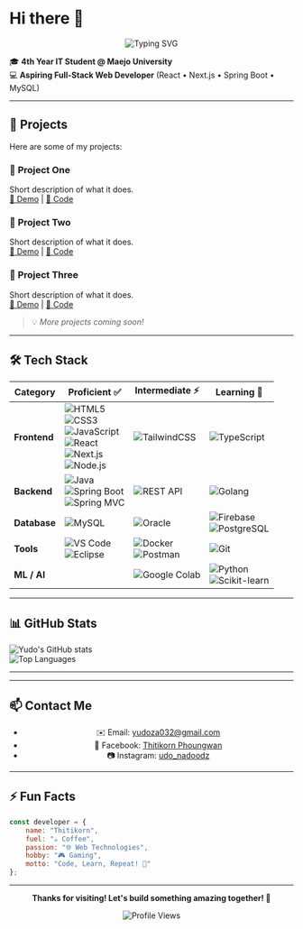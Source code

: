 # Hi there 👋

<div align="center">

![Typing SVG](https://readme-typing-svg.herokuapp.com?font=Fira+Code&size=22&duration=3000&pause=1000&color=00D9FF&center=true&vCenter=true&width=500&lines=Full-Stack+Web+Developer;IT+Student+%40+Maejo+University;React+%E2%80%A2+Next.js+%E2%80%A2+Spring+Boot)

</div>

🎓 **4th Year IT Student @ Maejo University**  
💻 **Aspiring Full-Stack Web Developer** (React • Next.js • Spring Boot • MySQL)  

---

## 🚀 Projects

Here are some of my projects:

### 🌟 **Project One** 
Short description of what it does.  
[🔗 Demo](#) | [📁 Code](#)

### 🌟 **Project Two**
Short description of what it does.  
[🔗 Demo](#) | [📁 Code](#)

### 🌟 **Project Three**  
Short description of what it does.  
[🔗 Demo](#) | [📁 Code](#)

> 💡 *More projects coming soon!*

---

## 🛠 Tech Stack

| Category     | Proficient ✅ | Intermediate ⚡ | Learning 🌱 |
|-------------|---------------|----------------|-------------|
| **Frontend** | ![HTML5](https://img.shields.io/badge/HTML5-E34F26?style=for-the-badge&logo=html5&logoColor=white) <br> ![CSS3](https://img.shields.io/badge/CSS3-1572B6?style=for-the-badge&logo=css3&logoColor=white) <br> ![JavaScript](https://img.shields.io/badge/JavaScript-F7DF1E?style=for-the-badge&logo=javascript&logoColor=black) <br> ![React](https://img.shields.io/badge/React-20232A?style=for-the-badge&logo=react&logoColor=61DAFB) <br> ![Next.js](https://img.shields.io/badge/Next.js-000000?style=for-the-badge&logo=nextdotjs&logoColor=white) <br> ![Node.js](https://img.shields.io/badge/Node.js-339933?style=for-the-badge&logo=node.js&logoColor=white) | ![TailwindCSS](https://img.shields.io/badge/Tailwind_CSS-38B2AC?style=for-the-badge&logo=tailwind-css&logoColor=white) | ![TypeScript](https://img.shields.io/badge/TypeScript-007ACC?style=for-the-badge&logo=typescript&logoColor=white) |
| **Backend**  | ![Java](https://img.shields.io/badge/Java-ED8B00?style=for-the-badge&logo=java&logoColor=white) <br> ![Spring Boot](https://img.shields.io/badge/Spring%20Boot-6DB33F?style=for-the-badge&logo=springboot&logoColor=white) <br> ![Spring MVC](https://img.shields.io/badge/Spring%20MVC-6DB33F?style=for-the-badge&logo=springboot&logoColor=white) | ![REST API](https://img.shields.io/badge/REST-02569B?style=for-the-badge&logo=swagger&logoColor=white) | ![Golang](https://img.shields.io/badge/Golang-00ADD8?style=for-the-badge&logo=go&logoColor=white) |
| **Database** | ![MySQL](https://img.shields.io/badge/MySQL-005C84?style=for-the-badge&logo=mysql&logoColor=white) | ![Oracle](https://img.shields.io/badge/Oracle-F80000?style=for-the-badge&logo=oracle&logoColor=white) | ![Firebase](https://img.shields.io/badge/Firebase-FFCA28?style=for-the-badge&logo=firebase&logoColor=black) <br> ![PostgreSQL](https://img.shields.io/badge/PostgreSQL-336791?style=for-the-badge&logo=postgresql&logoColor=white) |
| **Tools**    | ![VS Code](https://img.shields.io/badge/VS%20Code-007ACC?style=for-the-badge&logo=visual-studio-code&logoColor=white) <br> ![Eclipse](https://img.shields.io/badge/Eclipse-2C2255?style=for-the-badge&logo=eclipse&logoColor=white) | ![Docker](https://img.shields.io/badge/Docker-2496ED?style=for-the-badge&logo=docker&logoColor=white) <br> ![Postman](https://img.shields.io/badge/Postman-FF6C37?style=for-the-badge&logo=postman&logoColor=white) | ![Git](https://img.shields.io/badge/Git-F05032?style=for-the-badge&logo=git&logoColor=white) |
| **ML / AI**  |  | ![Google Colab](https://img.shields.io/badge/Google%20Colab-F9AB00?style=for-the-badge&logo=googlecolab&logoColor=white) | ![Python](https://img.shields.io/badge/Python-3776AB?style=for-the-badge&logo=python&logoColor=white) <br> ![Scikit-learn](https://img.shields.io/badge/scikit--learn-F7931E?style=for-the-badge&logo=scikitlearn&logoColor=white) |

---

## 📊 GitHub Stats
![Yudo's GitHub stats](https://github-readme-stats.vercel.app/api?username=yudoza032&show_icons=true&theme=tokyonight)  
![Top Languages](https://github-readme-stats.vercel.app/api/top-langs/?username=yudoza032&layout=compact&theme=tokyonight)

---
---

## 📫 Contact Me

<div align="center">
    
- ✉️ Email: yudoza032@gmail.com  
- 💼 Facebook: [Thitikorn Phoungwan](https://www.facebook.com/thitikorn.phoungwan)  
- 📷 Instagram: [udo_nadoodz](https://www.instagram.com/udo_nadoodz)  

</div>

---

## ⚡ Fun Facts

```javascript
const developer = {
    name: "Thitikorn",
    fuel: "☕ Coffee",
    passion: "🌐 Web Technologies",
    hobby: "🎮 Gaming",
    motto: "Code, Learn, Repeat! 🔄"
};
```

---

<div align="center">

**Thanks for visiting! Let's build something amazing together! 🚀**

![Profile Views](https://komarev.com/ghpvc/?username=yudoza032&color=blueviolet)

</div>
